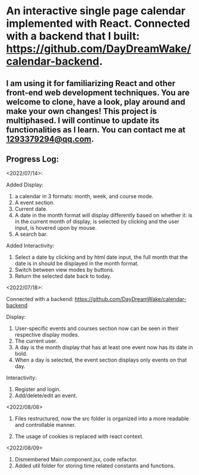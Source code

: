 # An interactive single page calendar implemented with React. Connected with a backend that I built: https://github.com/DayDreamWake/calendar-backend.

## I am using it for familiarizing React and other front-end web development techniques. You are welcome to clone, have a look, play around and make your own changes! This project is multiphased. I will continue to update its functionalities as I learn. You can contact me at 1293379294@qq.com.

## Progress Log:

<2022/07/14>:

Added Display:

1. a calendar in 3 formats: month, week, and course mode.
2. A event section.
3. Current date.
4. A date in the month format will display differently based on whether it: is in the current month of display, is selected by clicking and the user input, is hovered upon by mouse.
5. A search bar.

Added Interactivity:

1. Select a date by clicking and by html date input, the full month that the date is in should be displayed in the month format.
2. Switch between view modes by buttons.
3. Return the selected date back to today.

<2022/07/18>:

Connected with a backend: https://github.com/DayDreamWake/calendar-backend

Display:

1. User-specific events and courses section now can be seen in their respective display modes.
2. The current user.
3. A day is the month display that has at least one event now has its date in bold.
4. When a day is selected, the event section displays only events on that day.

Interactivity:

1. Register and login.
2. Add/delete/edit an event.

<2022/08/08>

1. Files restructured, now the src folder is organized into a more readable and controllable manner.

2. The usage of cookies is replaced with react context.

<2022/08/09>

1. Dismembered Main.component.jsx, code refactor.
2. Added util folder for storing time related constants and functions.